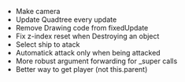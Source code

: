 * Make camera
* Update Quadtree every update
* Remove Drawing code from fixedUpdate
* Fix z-index reset when Destroying an object
* Select ship to atack
* Automatick attack only when being attacked
* More robust argument forwarding for _super calls
* Better way to get player (not this.parent)